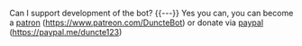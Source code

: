 Can I support development of the bot?
{{---}}
Yes you can, you can become a <a href="https://www.patreon.com/DuncteBot" target="_blank">patron</a> (https://www.patreon.com/DuncteBot)
or donate via <a href="https://paypal.me/duncte123" target="_blank">paypal</a> (https://paypal.me/duncte123)

